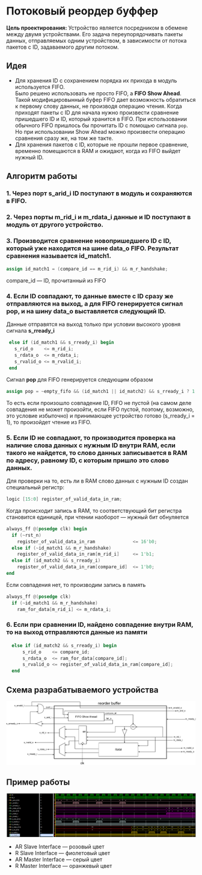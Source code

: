# Потоковый реордер буффер

**Цель проектирования:** Устройство является посредником в обемене между двумя устройствами. Его задача переупорядочивать пакеты данных, отправляемых одним устройством, в зависимости от потока пакетов с ID, задаваемого другим потоком.

## Идея
 * Для хранения ID с сохранением порядка их прихода в модуль используется FIFO.  
  Было решено использовать не просто FIFO, а **FIFO Show Ahead**. Такой модифицировынный буфер FIFO дает возможность обратиться к первому слову данных, не производя операцию чтения. Когда приходят пакеты с ID для начала нужно произвести сравнение пришедшего ID и ID, который хранится в FIFO. При использовании обычного FIFO пришлось бы прочитать ID с помощью сигнала ```pop```. Но при использовании Show Ahead можно произвести операцию сравнения сразу же, на том же такте.
  * Для хранения пакетов с ID, которые не прошли первое сравнение, временно помещаются в RAM и ожидают, когда из FIFO выйдет нужный ID.

## Алгоритм работы
 ### 1. Через порт s_arid_i ID поступают в модуль и сохраняются в FIFO.
 ### 2. Через порты m_rid_i и m_rdata_i данные и ID поступают в модуль от другого устройство. 
 ### 3.  Производится сравнение новопришедшего ID c ID, который уже находится на шине data_o FIFO. Результат сравнения называется id_match1.  
 ```Verilog   
 assign id_match1 = (compare_id == m_rid_i) && m_r_handshake;
 ```
 compare_id — ID, прочитанный из FIFO

 ### 4. Если ID совпадают, то данные вместе с ID сразу же отправляются на выход, а для FIFO генерируется сигнал pop, и на шину data_o выставляется следующий ID.  

 Данные отправятся на выход только при условии высокого уровня сигнала **s_rready_i**
 ```Verilog
  else if (id_match1 && s_rready_i) begin
    s_rid_o    <= m_rid_i;
    s_rdata_o  <= m_rdata_i;
    s_rvalid_o <= m_rvalid_i;
  end
```  
Сигнал **pop** для FIFO генерируется следующим образом
```Verilog
assign pop = ~empty_fifo && (id_match1 || id_match2) && s_rready_i ? 1'b1 : 1'b0;
```
То есть если произошло совпадение ID, FIFO не пустой (на самом деле совпадения не может произойти, если FIFO пустой, поэтому, возможно, это условие избыточно) и принимающее устройство готово (s_rready_i = 1), то произойдет чтение из FIFO.
 
 ### 5. Если ID не совпадают, то производится проверка на наличие слова данных с нужным ID внутри RAM, если такого не найдется, то слово данных записывается в RAM по адресу, равному ID, с которым пришло это слово данных.  
  Для проверки на то, есть ли в RAM слово данных с нужным ID создан специальный регистр:  
  ```Verilog
  logic [15:0] register_of_valid_data_in_ram;
  ```
  Когда происходит запись в RAM, то соответствующий бит регистра становится единицей, при чтении наоборот — нужный бит обнуляется
  ```Verilog
  always_ff @(posedge clk) begin
    if (~rst_n)
      register_of_valid_data_in_ram              <= 16'b0;
    else if (~id_match1 && m_r_handshake) 
      register_of_valid_data_in_ram[m_rid_i]     <= 1'b1;
    else if (id_match2 && s_rready_i)
      register_of_valid_data_in_ram[compare_id]  <= 1'b0;
  end
  ```

  Если совпадения нет, то производим запись в память
  ```Verilog
  always_ff @(posedge clk)
    if (~id_match1 && m_r_handshake)
      ram_for_data[m_rid_i] <= m_rdata_i;
  ```
  
### 6. Если при сравнении ID, найдено совпадение внутри RAM, то на выход отправляются данные из памяти
```Verilog
  else if (id_match2 && s_rready_i) begin
      s_rid_o    <= compare_id;
      s_rdata_o  <= ram_for_data[compare_id];
      s_rvalid_o <= register_of_valid_data_in_ram[compare_id];
  end
```

## Схема разрабатываемого устройства

<img src = "img/reorder buffer.png" weight = 800>  

## Пример работы

<img src = "img/example_wave.png" weight = 1000>  

 * AR Slave Interface — розовый цвет
 * R Slave Interface — фиолетовый цвет
 * AR Master Interface — серый цвет
 * R Master Interface — оранжевый цвет


